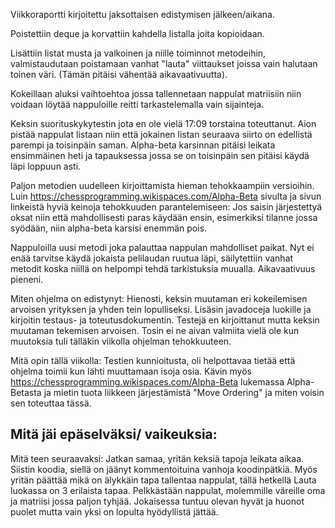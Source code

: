 Viikkoraportti kirjoitettu jaksottaisen edistymisen jälkeen/aikana.

Poistettiin deque ja korvattiin kahdella listalla joita kopioidaan.

Lisättiin listat musta ja valkoinen ja niille toiminnot metodeihin, valmistaudutaan poistamaan vanhat "lauta" viittaukset joissa vain halutaan toinen väri. (Tämän pitäisi vähentää aikavaativuutta).

Kokeillaan aluksi vaihtoehtoa jossa tallennetaan nappulat matriisiin niin voidaan löytää nappuloille reitti tarkastelemalla vain sijainteja.

Keksin suorituskykytestin jota en ole vielä 17:09 torstaina toteuttanut. Aion pistää nappulat listaan niin että jokainen listan seuraava siirto on edellistä parempi ja toisinpäin saman. Alpha-beta karsinnan pitäisi leikata ensimmäinen heti ja tapauksessa jossa se on toisinpäin sen pitäisi käydä läpi loppuun asti.

Paljon metodien uudelleen kirjoittamista hieman tehokkaampiin versioihin. Luin https://chessprogramming.wikispaces.com/Alpha-Beta sivulta ja sivun linkeistä hyviä keinoja tehokkuuden parantelemiseen: Jos saisin järjestettyä oksat niin että mahdollisesti paras käydään ensin, esimerkiksi tilanne jossa syödään, niin alpha-beta karsisi enemmän pois.

Nappuloilla uusi metodi joka palauttaa nappulan mahdolliset paikat. Nyt ei enää tarvitse käydä jokaista pelilaudan ruutua läpi, säilytettiin vanhat metodit koska niillä on helpompi tehdä tarkistuksia muualla. Aikavaativuus pieneni.

Miten ohjelma on edistynyt:
Hienosti, keksin muutaman eri kokeilemisen arvoisen yrityksen ja yhden tein lopulliseksi. Lisäsin javadoceja luokille ja kirjoitin testaus- ja toteutusdokumentin. Testejä en kirjoittanut mutta keksin muutaman tekemisen arvoisen. Tosin ei ne aivan valmiita vielä ole kun muutoksia tuli tälläkin viikolla ohjelman tehokkuuteen.

Mitä opin tällä viikolla:
Testien kunnioitusta, oli helpottavaa tietää että ohjelma toimii kun lähti muuttamaan isoja osia.
Kävin myös https://chessprogramming.wikispaces.com/Alpha-Beta lukemassa Alpha-Betasta ja mietin tuota liikkeen järjestämistä "Move Ordering" ja miten voisin sen toteuttaa tässä.

Mitä jäi epäselväksi/ vaikeuksia:
-

Mitä teen seuraavaksi:
Jatkan samaa, yritän keksiä tapoja leikata aikaa. Siistin koodia, siellä on jäänyt kommentoituina vanhoja koodinpätkiä. Myös yritän päättää mikä on älykkäin tapa tallentaa nappulat, tällä hetkellä Lauta luokassa on 3 erilaista tapaa. Pelkkästään nappulat, molemmille väreille oma ja matriisi jossa paljon tyhjää. Jokaisessa tuntuu olevan hyvät ja huonot puolet mutta vain yksi on lopulta hyödyllistä jättää.
